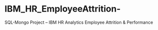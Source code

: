 # IBM_HR_EmployeeAttrition-
SQL-Mongo Project – IBM HR Analytics Employee Attrition &amp; Performance
